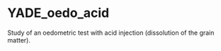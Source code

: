 # YADE_oedo_acid
Study of an oedometric test with acid injection (dissolution of the grain matter).
